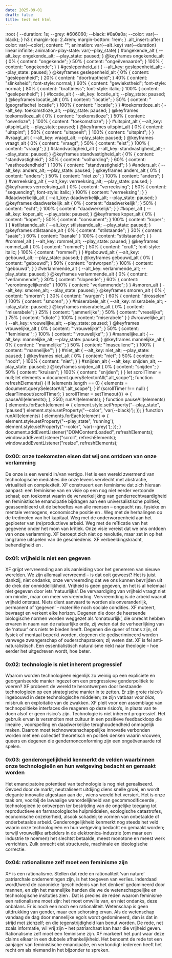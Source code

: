 ```yaml
---
date: 2025-09-01
draft: false
title: test met html
---
```

:root { --duration: 1s; --grey: #606060; --black: #0a0a0a; --color: var(--black); } h3 { margin-top: 2.4rem; margin-bottom: 1rem; } .alt\_insert::after { color: var(--color); content: ""; animation: var(--alt\_key) var(--duration) linear infinite; animation-play-state: var(--play\_state) } #ongekende\_alt { --alt\_key: ongekende\_alt; --play\_state: paused; } @keyframes ongekende\_alt { 0% { content: "ongekende"; } 50% { content: "ongeëvenaarde"; } 100% { content: "ongekende"; } } #geslepenheid\_alt { --alt\_key: geslepenheid\_alt; --play\_state: paused; } @keyframes geslepenheid\_alt { 0% { content: "geslepenheid"; } 20% { content: "doortraptheid"; } 40% { content: "slinksheid"; font-style: normal; } 60% { content: "gewiekstheid"; font-style: normal; } 80% { content: "brattiness"; font-style: italic; } 100% { content: "geslepenheid"; } } #locatie\_alt { --alt\_key: locatie\_alt; --play\_state: paused; } @keyframes locatie\_alt { 0% { content: "locatie"; } 50% { content: "(geografische) locatie"; } 100% { content: "locatie"; } } #toekomstloze\_alt { --alt\_key: toekomstloze\_alt; --play\_state: paused; } @keyframes toekomstloze\_alt { 0% { content: "toekomstloze"; } 50% { content: "oeverloze"; } 100% { content: "toekomstloze"; } } #uitspint\_alt { --alt\_key: uitspint\_alt; --play\_state: paused; } @keyframes uitspint\_alt { 0% { content: "uitspint"; } 50% { content: "uitspeelt"; } 100% { content: "uitspint"; } } #vraagt\_alt { --alt\_key: vraagt\_alt; --play\_state: paused; } @keyframes vraagt\_alt { 0% { content: "vraagt"; } 50% { content: "eist"; } 100% { content: "vraagt"; } } #standvastigheid\_alt { --alt\_key: standvastigheid\_alt; --play\_state: paused; } @keyframes standvastigheid\_alt { 0% { content: "standvastigheid"; } 30% { content: "volharding"; } 60% { content: "vasthoudendheid" } 100% { content: "standvastigheid"; } } #anders\_alt { --alt\_key: anders\_alt; --play\_state: paused; } @keyframes anders\_alt { 0% { content: "anders"; } 50% { content: "niet zo"; } 100% { content: "anders"; } } #verreeksing\_alt { --alt\_key: verreeksing\_alt; --play\_state: paused; } @keyframes verreeksing\_alt { 0% { content: "verreeksing"; } 50% { content: "sequencing"; font-style: italic; } 100% { content: "verreeksing"; } } #daadwerkelijk\_alt { --alt\_key: daadwerkelijk\_alt; --play\_state: paused; } @keyframes daadwerkelijk\_alt { 0% { content: "daadwerkelijk"; } 50% { content: "echt"; } 100% { content: "daadwerkelijk"; } } #koper\_alt { --alt\_key: koper\_alt; --play\_state: paused; } @keyframes koper\_alt { 0% { content: "koper"; } 50% { content: "consument"; } 100% { content: "koper"; } } #stilstaande\_alt { --alt\_key: stilstaande\_alt; --play\_state: paused; } @keyframes stilstaande\_alt { 0% { content: "stilstaande"; } 30% { content: "saaie"; } 60% { content: "banale" } 100% { content: "stilstaande"; } } #rommel\_alt { --alt\_key: rommel\_alt; --play\_state: paused; } @keyframes rommel\_alt { 0% { content: "rommel"; } 50% { content: "cruft"; font-style: italic; } 100% { content: "rommel"; } } #gebouwd\_alt { --alt\_key: gebouwd\_alt; --play\_state: paused; } @keyframes gebouwd\_alt { 0% { content: "gebouwd"; } 50% { content: "ontworpen"; } 100% { content: "gebouwd"; } } #verlammende\_alt { --alt\_key: verlammende\_alt; --play\_state: paused; } @keyframes verlammende\_alt { 0% { content: "verlammende"; } 30% { content: "slopende"; } 60% { content: "verontmogelijkende" } 100% { content: "verlammende"; } } #smoren\_alt { --alt\_key: smoren\_alt; --play\_state: paused; } @keyframes smoren\_alt { 0% { content: "smoren"; } 30% { content: "wurgen"; } 60% { content: "drosselen" } 100% { content: "smoren"; } } #miserabele\_alt { --alt\_key: miserabele\_alt; --play\_state: paused; } @keyframes miserabele\_alt { 0% { content: "miserabele"; } 25% { content: "jammerlijke"; } 50% { content: "vreselijke"; } 75% { content: "idiote" } 100% { content: "miserabele" } } #vrouwelijke\_alt { --alt\_key: vrouwelijke\_alt; --play\_state: paused; } @keyframes vrouwelijke\_alt { 0% { content: "‘vrouwelijke’"; } 50% { content: "‘feminiene’"; } 100% { content: "‘vrouwelijke’"; } } #mannelijke\_alt { --alt\_key: mannelijke\_alt; --play\_state: paused; } @keyframes mannelijke\_alt { 0% { content: "‘mannelijke’"; } 50% { content: "‘masculiene’"; } 100% { content: "‘mannelijke’"; } } #niet\_alt { --alt\_key: niet\_alt; --play\_state: paused; } @keyframes niet\_alt { 0% { content: "niet"; } 50% { content: "nooit"; } 100% { content: "niet"; } } #snijden\_alt { --alt\_key: snijden\_alt; --play\_state: paused; } @keyframes snijden\_alt { 0% { content: "snijden"; } 50% { content: "kruisen"; } 100% { content: "snijden"; } } let scrollTimer = null; let elements = document.querySelectorAll(".alt\_scope"); function refreshElements() { if (elements.length == 0) { elements = document.querySelectorAll(".alt\_scope"); } if (scrollTimer !== null) { clearTimeout(scrollTimer); } scrollTimer = setTimeout(() => { pauseAll(elements); }, 250); runAll(elements); } function pauseAll(elements) { elements.forEach(element => { element.style.setProperty("--play\_state", 'paused') element.style.setProperty("--color", 'var(--black)'); }); } function runAll(elements) { elements.forEach(element => { element.style.setProperty("--play\_state", 'running'); element.style.setProperty("--color", 'var(--grey)'); }); } document.addEventListener("DOMContentLoaded", refreshElements); window.addEventListener("scroll", refreshElements); window.addEventListener("resize", refreshElements);

### 0x00: onze toekomsten eisen dat wij ons ontdoen van onze verlamming

De onze is een wereld in/van vertigo. Het is een wereld zwermend van technologische mediaties die onze levens vervlecht met abstractie, virtualiteit en complexiteit. XF construeert een feminisme dat zich hieraan aanpast: een feminisme van en visie op een nog niet eerder vertoonde schaal; een toekomst waarin de verwerkelijking van genderrechtvaardigheid en feministische emancipatie bijdragen aan een universalistische politiek, geassembleerd uit de behoeftes van alle mensen – ongeacht ras, fysieke en mentale vermogens, economische positie en . Weg met de herhalingen op de tredmolen van het kapitaal. Weg met de onderworpenheid aan het geploeter van (re)productieve arbeid. Weg met de reïficatie van het gegevene onder het mom van kritiek. Onze visie vereist dat we ons ontdoen van onze verlamming. XF beroept zich niet op revolutie, maar zet in op het langzame uitspelen van de geschiedenis. XF verbeeldingskracht, behendigheid en .

### 0x01: vrijheid is niet een gegeven

XF grijpt vervreemding aan als aanleiding voor het genereren van nieuwe werelden. We zijn allemaal vervreemd – is dat ooit geweest? Het is juist dankzij, niet ondanks, onze vervreemding dat we ons kunnen bevrijden uit de drek der onmiddellijkheid. Vrijheid is geen gegeven, en het is al helemaal niet gegeven door iets ‘natuurlijks’. De vervaardiging van vrijheid vraagt niet om minder, maar om meer vervreemding. Vervreemding is de arbeid waaruit vrijheid ontstaat. Niets dient aanvaard te worden als onveranderlijk, permanent of ‘gegeven’ – materiële noch sociale condities. XF muteert, bevraagt en verkent elke horizon. Degenen die door de heersende biologische normen worden weggezet als ‘onnatuurlijk’, die onrecht hebben ervaren in naam van de natuurlijke orde, zij weten dat de verheerlijking van de ‘natuur’ ons niets te bieden heeft. Degenen die queer of trans zijn, of fysiek of mentaal beperkt worden, degenen die gediscrimineerd worden vanwege zwangerschap of ouderschapstaken; zij weten dat. XF is fel anti-naturalistisch. Een essentialistisch naturalisme riekt naar theologie – hoe eerder het uitgedreven wordt, hoe beter.

### 0x02: technologie is niet inherent progressief

Waarom worden technologieën eigenlijk zo weinig op een expliciete en georganiseerde manier ingezet om een progressieve genderpolitiek te voeren? XF probeert de wereld te herontwerpen door bestaande technologieën op een strategische manier in te zetten. Er zijn grote risico’s ingebouwd in deze technologische middelen; ze zijn vatbaar voor _bias_, misbruik en exploitatie van de zwakken. XF pleit voor een assemblage van technopolitieke interfaces die reageren op deze risico’s, in plaats van te doen alsof er geen risico’s zijn. Technologie is niet inherent progressief. Het gebruik ervan is versmolten met cultuur in een positieve feedbackloop die lineaire , voorspelling en daadwerkelijke terughoudendheid onmogelijk maken. Daarom moet technowetenschappelijke innovatie verbonden worden met een collectief theoretisch en politiek denken waarin vrouwen, queers en degenen die gendernonconforming zijn een ongeëvenaarde rol spelen.

### 0x03: genderongelijkheid kenmerkt de velden waarbinnen onze technologieën en hun wetgeving bedacht en gemaakt worden

Het emancipatoire potentieel van technologie is nog niet gerealiseerd. Gevoed door de markt, neutraliseert uitdijing diens snelle groei, en wordt elegante innovatie afgestaan aan de , wiens wereld het versiert. Het is onze taak om, voorbij de lawaaiige wanordelijkheid van gecommodificeerde , technologieën te ontwerpen ter bestrijding van de ongelijke toegang tot reproductieve en farmacologische hulpmiddelen, ecologische catastrofes, economische onzekerheid, alsook schadelijke vormen van onbetaalde of onderbetaalde arbeid. Genderongelijkheid kenmerkt nog steeds het veld waarin onze technologieën en hun wetgeving bedacht en gemaakt worden; terwijl vrouwelijke arbeiders in de elektronica-industrie (om maar een industrie te noemen) het slechtst betaalde, meest monotone en meest werk verrichten. Zulk onrecht eist structurele, machinale en ideologische correctie.

### 0x04: rationalisme zelf moet een feminisme zijn

XF is een rationalisme. Stellen dat rede en rationaliteit ‘van nature’ patriarchale ondernemingen zijn, is het toegeven van verlies. Inderdaad wordt/werd de canonieke ‘geschiedenis van het denken’ gedomineerd door mannen, en zijn het mannelijke handen die we de wetenschappelijke en technologische insituties zien . Dat is precies de reden waarom feminisme een rationalisme moet zijn: het moet omwille van, en niet ondanks, deze onbalans. Er is noch een noch een rationaliteit. Wetenschap is geen uitdrukking van gender, maar een schorsing ervan. Als de wetenschap vandaag de dag door mannelijke ego’s wordt gedomineerd, dan is dat in strijd met zichzelf; en die tegenstrijdigheid kan benut worden. De rede, net zoals informatie, wil vrij zijn – het patriarchaat kan haar die vrijheid geven. Rationalisme zelf moet een feminisme zijn. XF markeert het punt waar deze claims elkaar in een dubbele afhankelijkheid. Het benoemt de rede tot een aanjager van feministische emancipatie, en verkondigt: iedereen heeft het recht om als niemand in het bijzonder te spreken.